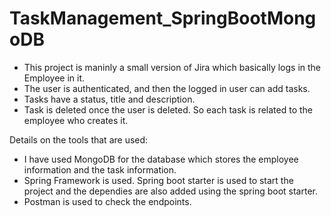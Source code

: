 # TaskManagement_SpringBootMongoDB

- This project is maninly a small version of Jira which basically logs in the Employee in it.
- The user is authenticated, and then the logged in user can add tasks.
- Tasks have a status, title and description.
- Task is deleted once the user is deleted. So each task is related to the employee who creates it.

Details on the tools that are used:
- I have used MongoDB for the database which stores the employee information and the task information.
- Spring Framework is used. Spring boot starter is used to start the project and the dependies are also added using the spring boot starter.
- Postman is used to check the endpoints.

